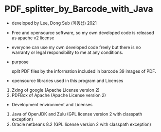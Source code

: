 # PDF_splitter_by_Barcode_with_Java


- developed by Lee, Dong Sub (이동섭) 2021
- Free and opensource software, so my own developed code is released as apache v2 license
- everyone can use my own developed code freely but there is no warranty or legal responsibility to me at any conditions.

- purpose

  split PDF files by the information included in barcode 39 images of PDF.




- opensource libraries used in this program and Licenses

1. Zxing of google (Apache License version 2)
2. PDFBox of Apache (Apache License version 2)



- Development environment and Licenses

1. Java of OpenJDK and Zulu (GPL license version 2 with classpath exception)
2. Oracle netbeans 8.2 (GPL license version 2 with classpath exception)

